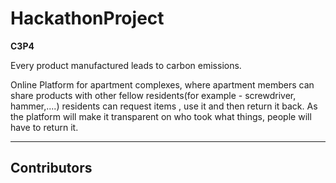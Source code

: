 # HackathonProject

**C3P4** 

Every product manufactured leads to carbon emissions.

Online Platform for apartment complexes, where apartment members can share products with other fellow residents(for example - screwdriver, hammer,....) residents can request items
, use it and then return it back. As the platform will make it transparent on who took what things, people will have to return it.

---

## Contributors








 
